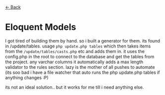[<- Back](../readme.md)
# Eloquent Models

I got tired of building them by hand. so i built a generator for them. its found in /update/tables. usage `php update.php tables` which then takes items from the `/update/tables/casts.php` etc and adds them in. it uses the config.php in the root to connect to the database and get the tables from the project. any varchar columns it automatically adds a max length validator to the rules section. lazy is the mother of all pushes to automate (its soo bad i have a file watcher that auto runs the php update.php tables if anything changes :P)

its not an ideal solution.. but it works for me till i need anything else. 